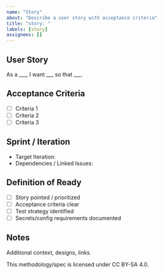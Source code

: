 ```yaml
---
name: "Story"
about: "Describe a user story with acceptance criteria"
title: "story: "
labels: [story]
assignees: []
---
```


## User Story
As a ___, I want ___ so that ___.

## Acceptance Criteria
- [ ] Criteria 1
- [ ] Criteria 2
- [ ] Criteria 3

## Sprint / Iteration
- Target Iteration:
- Dependencies / Linked Issues:

## Definition of Ready
- [ ] Story pointed / prioritized
- [ ] Acceptance criteria clear
- [ ] Test strategy identified
- [ ] Secrets/config requirements documented

## Notes
Additional context, designs, links.

This methodology/spec is licensed under CC BY-SA 4.0.
